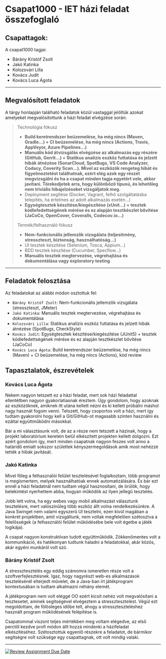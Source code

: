 # Csapat1000 - IET házi feladat összefoglaló

## Csapattagok:
A csapat1000 tagjai:
- Bárány Kristóf Zsolt 
- Jakó Katinka
- Kolozsvári Lilla
- Kovács Judit
- Kovács Luca Ágota

---

## Megvalósított feladatok
A tárgy honlapján található feladatok közül vastaggal jelöltük azokat amelyeket megvalósítottunk a házi feladat elvégzése során:

> Technológia fókusz 
> 
> - **Build keretrendszer beüzemelése, ha még nincs (Maven, Gradle...) + CI beüzemelése, ha még nincs (Actions, Travis, AppVeyor, Azure Pipelines...)**
> - **Manuális kód átvizsgálás elvégzése az alkalmazás egy részére (GitHub, Gerrit...) + Statikus analízis eszköz futtatása és jelzett hibák átnézése (SonarCloud, SpotBugs, VS Code Analyzer, Codacy, Coverity Scan...). Mivel az eszközök rengeteg hibát és figyelmeztetést találhatnak, ezért elég azok egy részét megvizsgálni és ha a csapat minden tagja egyetért vele, akkor javítani. Törekedjetek arra, hogy különböző típusú, és lehetőleg nem triviális hibajelzéseket vizsgáljatok meg.**  
> - Deployment segítése (Docker, Vagrant, felhő szolgáltatásba telepítés, ha értelmes az adott alkalmazás esetén...)  
> - **Egységtesztek készítése/kiegészítése (xUnit...) + tesztek kódlefedettségének mérése és ez alapján tesztkészlet bővítése (JaCoCo, OpenCover, Coveralls, Codecov.io...)**  
> 
> Termék/felhasználó fókusz  
> - **Nem-funkcionális jellemzők vizsgálata (teljesítmény, stresszteszt, biztonság, használhatóság...)**  
> - UI tesztek készítése (Selenium, Tosca, Appium...)  
> - BDD tesztek készítése (Cucumber, Specflow...)  
> - **Manuális tesztek megtervezése, végrehajtása és dokumentálása vagy exploratory testing**

---

## Feladatok felosztása
Az feladatokat az alábbi módon osztottuk fel:

- ```Bárány Kristóf Zsolt```: Nem-funkcionális jellemzők vizsgálata (stresszteszt, JMeter)
- ```Jakó Katinka```: Manuális tesztek megtervezése, végrehajtása és dokumentálása
- ```Kolozsvári Lilla```: Statikus analízis eszköz futtatása és jelzett hibák átnézése (SpotBugs, CheckStyle)
- ```Kovács Judit```: Egységtesztek készítése/kiegészítése (JUnit5) + tesztek kódlefedettségének mérése és ez alapján tesztkészlet bővítése (JaCoCo)
- ```Kovács Luca Ágota```: Build keretrendszer beüzemelése, ha még nincs (Maven) + CI beüzemelése, ha még nincs (Actions), kód review


## Tapasztalatok, észrevételek

### Kovács Luca Ágota
Nekem nagyon tetszett ez a házi feladat, mert sok házi feladattal ellentétben nagyon gyakorlatiasnak éreztem. Úgy gondolom, hogy azoknak az eszközöknek, amiknek itt utána kellett nézni és ki kellett próbálni máshol nagy hasznát fogom venni. Tetszett, hogy csoportos volt a házi, mert így tudtam gyakorolni hogy kell a Git/GitHub-ot magasabb szinten használni és ezáltal együttműködni másokkal.

Bár a mi választásunk volt, de az a része nem tetszett a házinak, hogy a projekt laboratórium keretein belül elkészített projekten kellett dolgozni. Ezt azért gondolom így, mert minden csapatnak nagyon feszes volt anno a határidő emiatt sokszor születtek kényszermegoldások amik most nehézzé tették a hibák javítását.

### Jakó Katinka
Mivel  főleg a felhasználói felület tesztelésével foglalkoztam, több programot is megismertem, melyek használhatóak ennek automatizálására. És bár ezt ennél a házi feladatnál nem tudtam végül hasznosítani, de örülök, hogy betekintést nyerhettem abba, hogyan működök az ilyen jellegű tesztelés. 

Jobb lett volna, ha egy webes vagy mobil alkalmazást választunk tesztelésre, mert valószínűleg több eszköz állt volna rendelkezésünkre. A Java Swinget nem valami egyszerű UI tesztelni, ezen kívül magában a konkrét projektben, amit vizsgáltunk, nem voltak megfelelően szétosztva a felelősségek (a felhasználói felület működésébe bele volt égetbe a játék logikája).

A csapat nagyon konstruktívan tudott együttműködik. Zökkenőmentes volt a kommunikáció, és hatékonyan tudtunk haladni a feladatokkal, akár közös, akár egyéni munkáról volt szó.

### Bárány Kristóf Zsolt
A stressztesztelés egy eddig számomra ismeretlen része volt a szoftverfejlesztésnek. Igaz, hogy nagyrészt web-es alkalmazások tesztelésénél elterjedt művelet, de a Java-ban írt játékprogram kontextusában is tudtam alkalmazni néhány elemét.

A játékprogram nem volt eléggé OO ezért kicsit nehéz volt megvalósítani a tesztesetet, aminek segítségével elvégeztem a stressztesztelést. Végül ezt megoldottam, de fölösleges időbe telt, ahogy a stresszteszteléshez használt program működésének felépítése is.

Csapatommal viszont teljes mértékben meg voltam elégedve, az első perctől kezdve profi módon állt hozzá mindenki a házifeladat elkészítéséhez. Szétosztottuk egyenlő részekre a feladatot, de bármikor segítségre volt szüksége egy csapattagnak, ott volt mindig valaki.

---

[![Review Assignment Due Date](https://classroom.github.com/assets/deadline-readme-button-24ddc0f5d75046c5622901739e7c5dd533143b0c8e959d652212380cedb1ea36.svg)](https://classroom.github.com/a/coREwzrI)
